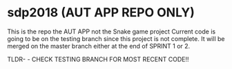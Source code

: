 # sdp2018 (AUT APP REPO ONLY)
This is the repo the AUT APP not the Snake game project
Current code is going to be on the testing branch since this project is not complete.
It will be merged on the master branch either at the end of SPRINT 1 or 2.

TLDR- - CHECK TESTING BRANCH FOR MOST RECENT CODE!!
